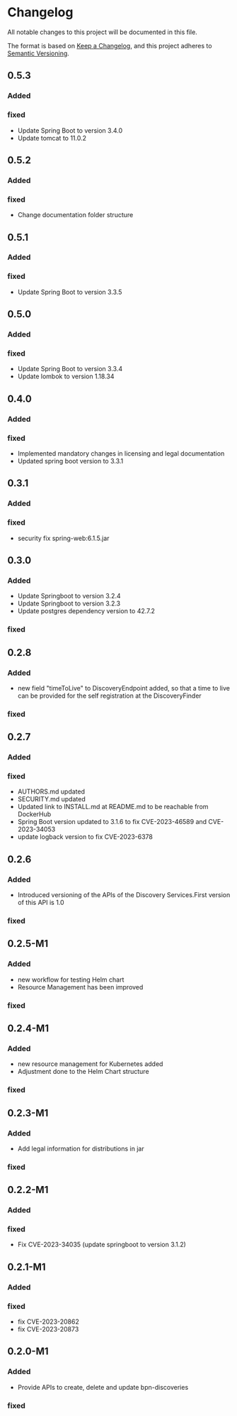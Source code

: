 # Changelog

All notable changes to this project will be documented in this file.

The format is based on [Keep a Changelog](https://keepachangelog.com/en/1.0.0/), and this project adheres
to [Semantic Versioning](https://semver.org/spec/v2.0.0.html).

## 0.5.3
### Added
### fixed
- Update Spring Boot to version 3.4.0
- Update tomcat to 11.0.2

## 0.5.2
### Added
### fixed
- Change documentation folder structure

## 0.5.1
### Added
### fixed
- Update Spring Boot to version 3.3.5

## 0.5.0
### Added
### fixed
- Update Spring Boot to version 3.3.4
- Update lombok to version 1.18.34

## 0.4.0
### Added
### fixed
- Implemented mandatory changes in licensing and legal documentation
- Updated spring boot version to 3.3.1

## 0.3.1
### Added
### fixed
- security fix spring-web:6.1.5.jar

## 0.3.0
### Added
- Update Springboot to version 3.2.4
- Update Springboot to version 3.2.3
- Update postgres dependency version to 42.7.2
### fixed

## 0.2.8
### Added
- new field "timeToLive" to DiscoveryEndpoint added, so that a time to live can be provided for the self registration at the DiscoveryFinder
### fixed

## 0.2.7
### Added
### fixed
- AUTHORS.md updated
- SECURITY.md updated
- Updated link to INSTALL.md at README.md to be reachable from DockerHub
- Spring Boot version updated to 3.1.6 to fix CVE-2023-46589 and CVE-2023-34053
- update logback version to fix CVE-2023-6378

## 0.2.6
### Added
- Introduced versioning of the APIs of the Discovery Services.First version of this API is 1.0
### fixed

## 0.2.5-M1
### Added
- new workflow for testing Helm chart
- Resource Management has been improved
### fixed

## 0.2.4-M1
### Added
- new resource management for Kubernetes added
- Adjustment done to the Helm Chart structure
### fixed

## 0.2.3-M1
### Added
- Add legal information for distributions in jar
### fixed

## 0.2.2-M1
### Added
### fixed
- Fix CVE-2023-34035 (update springboot to version 3.1.2)

## 0.2.1-M1
### Added
### fixed
- fix CVE-2023-20862
- fix CVE-2023-20873

## 0.2.0-M1
### Added
- Provide APIs to create, delete and update bpn-discoveries
### fixed
